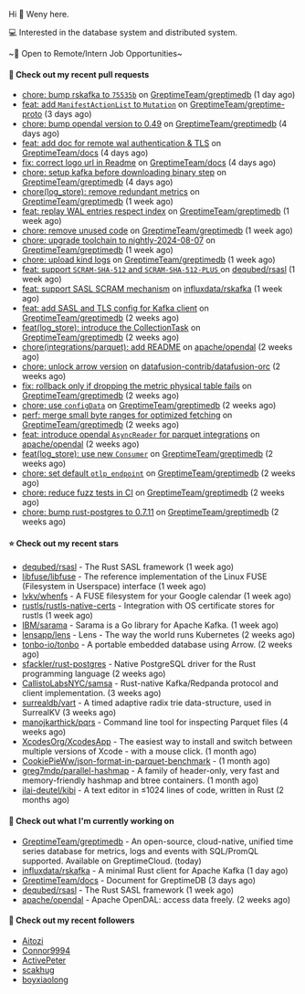 Hi 👋 Weny here.

💻 Interested in the database system and distributed system.

~🍺 Open to Remote/Intern Job Opportunities~

#### 🔨 Check out my recent pull requests

- [chore: bump rskafka to `75535b`](https://github.com/GreptimeTeam/greptimedb/pull/4608) on [GreptimeTeam/greptimedb](https://github.com/GreptimeTeam/greptimedb) (1 day ago)
- [feat: add `ManifestActionList` to `Mutation`](https://github.com/GreptimeTeam/greptime-proto/pull/187) on [GreptimeTeam/greptime-proto](https://github.com/GreptimeTeam/greptime-proto) (3 days ago)
- [chore: bump opendal version to 0.49](https://github.com/GreptimeTeam/greptimedb/pull/4587) on [GreptimeTeam/greptimedb](https://github.com/GreptimeTeam/greptimedb) (4 days ago)
- [feat: add doc for remote wal authentication &amp; TLS](https://github.com/GreptimeTeam/docs/pull/1138) on [GreptimeTeam/docs](https://github.com/GreptimeTeam/docs) (4 days ago)
- [fix: correct logo url in Readme](https://github.com/GreptimeTeam/docs/pull/1136) on [GreptimeTeam/docs](https://github.com/GreptimeTeam/docs) (4 days ago)
- [chore: setup kafka before downloading binary step](https://github.com/GreptimeTeam/greptimedb/pull/4582) on [GreptimeTeam/greptimedb](https://github.com/GreptimeTeam/greptimedb) (4 days ago)
- [chore(log_store): remove redundant metrics](https://github.com/GreptimeTeam/greptimedb/pull/4570) on [GreptimeTeam/greptimedb](https://github.com/GreptimeTeam/greptimedb) (1 week ago)
- [feat: replay WAL entries respect index](https://github.com/GreptimeTeam/greptimedb/pull/4565) on [GreptimeTeam/greptimedb](https://github.com/GreptimeTeam/greptimedb) (1 week ago)
- [chore: remove unused code](https://github.com/GreptimeTeam/greptimedb/pull/4559) on [GreptimeTeam/greptimedb](https://github.com/GreptimeTeam/greptimedb) (1 week ago)
- [chore: upgrade toolchain to nightly-2024-08-07](https://github.com/GreptimeTeam/greptimedb/pull/4549) on [GreptimeTeam/greptimedb](https://github.com/GreptimeTeam/greptimedb) (1 week ago)
- [chore: upload kind logs](https://github.com/GreptimeTeam/greptimedb/pull/4544) on [GreptimeTeam/greptimedb](https://github.com/GreptimeTeam/greptimedb) (1 week ago)
- [feat: support `SCRAM-SHA-512` and `SCRAM-SHA-512-PLUS` ](https://github.com/dequbed/rsasl/pull/48) on [dequbed/rsasl](https://github.com/dequbed/rsasl) (1 week ago)
- [feat: support SASL SCRAM mechanism](https://github.com/influxdata/rskafka/pull/247) on [influxdata/rskafka](https://github.com/influxdata/rskafka) (1 week ago)
- [feat: add SASL  and TLS config for Kafka client](https://github.com/GreptimeTeam/greptimedb/pull/4536) on [GreptimeTeam/greptimedb](https://github.com/GreptimeTeam/greptimedb) (2 weeks ago)
- [feat(log_store): introduce the CollectionTask](https://github.com/GreptimeTeam/greptimedb/pull/4530) on [GreptimeTeam/greptimedb](https://github.com/GreptimeTeam/greptimedb) (2 weeks ago)
- [chore(integrations/parquet): add README](https://github.com/apache/opendal/pull/4980) on [apache/opendal](https://github.com/apache/opendal) (2 weeks ago)
- [chore: unlock arrow version](https://github.com/datafusion-contrib/datafusion-orc/pull/119) on [datafusion-contrib/datafusion-orc](https://github.com/datafusion-contrib/datafusion-orc) (2 weeks ago)
- [fix: rollback only if dropping the metric physical table fails](https://github.com/GreptimeTeam/greptimedb/pull/4525) on [GreptimeTeam/greptimedb](https://github.com/GreptimeTeam/greptimedb) (2 weeks ago)
- [chore: use `configData`](https://github.com/GreptimeTeam/greptimedb/pull/4522) on [GreptimeTeam/greptimedb](https://github.com/GreptimeTeam/greptimedb) (2 weeks ago)
- [perf: merge small byte ranges for optimized fetching](https://github.com/GreptimeTeam/greptimedb/pull/4520) on [GreptimeTeam/greptimedb](https://github.com/GreptimeTeam/greptimedb) (2 weeks ago)
- [feat: introduce opendal `AsyncReader` for parquet integrations](https://github.com/apache/opendal/pull/4972) on [apache/opendal](https://github.com/apache/opendal) (2 weeks ago)
- [feat(log_store): use new `Consumer`](https://github.com/GreptimeTeam/greptimedb/pull/4510) on [GreptimeTeam/greptimedb](https://github.com/GreptimeTeam/greptimedb) (2 weeks ago)
- [chore: set default `otlp_endpoint`](https://github.com/GreptimeTeam/greptimedb/pull/4508) on [GreptimeTeam/greptimedb](https://github.com/GreptimeTeam/greptimedb) (2 weeks ago)
- [chore: reduce fuzz tests in CI](https://github.com/GreptimeTeam/greptimedb/pull/4505) on [GreptimeTeam/greptimedb](https://github.com/GreptimeTeam/greptimedb) (2 weeks ago)
- [chore: bump rust-postgres to 0.7.11](https://github.com/GreptimeTeam/greptimedb/pull/4504) on [GreptimeTeam/greptimedb](https://github.com/GreptimeTeam/greptimedb) (2 weeks ago)

#### ⭐ Check out my recent stars

- [dequbed/rsasl](https://github.com/dequbed/rsasl) - The Rust SASL framework (1 week ago)
- [libfuse/libfuse](https://github.com/libfuse/libfuse) - The reference implementation of the Linux FUSE (Filesystem in Userspace) interface (1 week ago)
- [lvkv/whenfs](https://github.com/lvkv/whenfs) - A FUSE filesystem for your Google calendar (1 week ago)
- [rustls/rustls-native-certs](https://github.com/rustls/rustls-native-certs) - Integration with OS certificate stores for rustls (1 week ago)
- [IBM/sarama](https://github.com/IBM/sarama) - Sarama is a Go library for Apache Kafka. (1 week ago)
- [lensapp/lens](https://github.com/lensapp/lens) - Lens - The way the world runs Kubernetes (2 weeks ago)
- [tonbo-io/tonbo](https://github.com/tonbo-io/tonbo) - A portable embedded database using Arrow. (2 weeks ago)
- [sfackler/rust-postgres](https://github.com/sfackler/rust-postgres) - Native PostgreSQL driver for the Rust programming language (2 weeks ago)
- [CallistoLabsNYC/samsa](https://github.com/CallistoLabsNYC/samsa) - Rust-native Kafka/Redpanda protocol and client implementation. (3 weeks ago)
- [surrealdb/vart](https://github.com/surrealdb/vart) - A timed adaptive radix trie data-structure, used in SurrealKV (3 weeks ago)
- [manojkarthick/pqrs](https://github.com/manojkarthick/pqrs) - Command line tool for inspecting Parquet files (4 weeks ago)
- [XcodesOrg/XcodesApp](https://github.com/XcodesOrg/XcodesApp) - The easiest way to install and switch between multiple versions of Xcode - with a mouse click.  (1 month ago)
- [CookiePieWw/json-format-in-parquet-benchmark](https://github.com/CookiePieWw/json-format-in-parquet-benchmark) -  (1 month ago)
- [greg7mdp/parallel-hashmap](https://github.com/greg7mdp/parallel-hashmap) - A family of header-only, very fast and memory-friendly hashmap and btree containers. (1 month ago)
- [ilai-deutel/kibi](https://github.com/ilai-deutel/kibi) - A text editor in ≤1024 lines of code, written in Rust (2 months ago)

#### 👷 Check out what I'm currently working on

- [GreptimeTeam/greptimedb](https://github.com/GreptimeTeam/greptimedb) - An open-source, cloud-native, unified time series database for metrics, logs and events with SQL/PromQL supported. Available on GreptimeCloud. (today)
- [influxdata/rskafka](https://github.com/influxdata/rskafka) - A minimal Rust client for Apache Kafka (1 day ago)
- [GreptimeTeam/docs](https://github.com/GreptimeTeam/docs) - Document for GreptimeDB (3 days ago)
- [dequbed/rsasl](https://github.com/dequbed/rsasl) - The Rust SASL framework (1 week ago)
- [apache/opendal](https://github.com/apache/opendal) - Apache OpenDAL: access data freely. (2 weeks ago)

#### 👯 Check out my recent followers

- [Aitozi](https://github.com/Aitozi)
- [Connor9994](https://github.com/Connor9994)
- [ActivePeter](https://github.com/ActivePeter)
- [scakhug](https://github.com/scakhug)
- [boyxiaolong](https://github.com/boyxiaolong)


